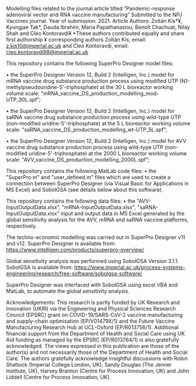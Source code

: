 Modelling files related to the journal article titled “Pandemic-response adenoviral vector and RNA vaccine manufacturing” Submitted to the NPJ Vaccines journal. Year of submission: 2021. Article Authors: Zoltán Kis*¥, Kyungjae Tak*, Dauda Ibrahim, Maria Papathanasiou, Benoît Chachuat, Nilay Shah and Cleo Kontoravdi¥ 
*These authors contributed equally and share first authorship
¥ corresponding authors Zoltán Kis, email: z.kis10@imperial.ac.uk and Cleo Kontoravdi, email: cleo.kontoravdi98@imperial.ac.uk 

This repository contains the following SuperPro Designer model files:

• the SuperPro Designer Version 12, Build 2 (Intelligen, Inc.) model for mRNA vaccine drug substance production process using modified UTP (N1-methylpseudouridine-5'-triphosphate) at the 30 L bioreactor working volume scale: "mRNA_vaccine_DS_production_modelling_mod-UTP_30L.spf”;

• the SuperPro Designer Version 12, Build 2 (Intelligen, Inc.) model for saRNA vaccine drug substance production process using wild-type UTP (non-modified uridine-5'-triphosphate) at the 5 L bioreactor working volume scale: "saRNA_vaccine_DS_production_modelling_wt-UTP_5L.spf”;

• the SuperPro Designer Version 12, Build 2 (Intelligen, Inc.) model for AVV vaccine drug substance production process using wild-type UTP (non-modified uridine-5'-triphosphate) at the 2000 L bioreactor working volume scale: "AVV_vaccine_DS_production_modelling_2000L.spf”;

This repository contains the following MatLab code files:
• the "SuperPro.m" and "user_defined.m" files which are used to create a connection between SuperPro Designer (via Visual Basic for Applications in MS Excel) and SobolGSA (see details below about this software). 

This repository contains the following data files:
• the "AVV-InputOutputData.xlsx", "mRNA-InputOutputData.xlsx", "saRNA-InputOutputData.xlsx" input and output data in MS Excel generated by the global sensitivity analysis for the AVV, mRNA and saRNA vaccine platforms, respectively.

The techno-economic modelling was carried out in SuperPro Designer v11 and v12. SuperPro Designer is available from:
https://www.intelligen.com/products/superpro-overview/

Global sensitivity analysis was performed using SobolGSA Version 3.1.1. SobolGSA is available from:
https://www.imperial.ac.uk/process-systems-engineering/research/free-software/sobolgsa-software/ 

SuperPro Designer was interfaced with SobolGSA using excel VBA and MatLab, to automate the global sensitivity analysis.

Acknowledgements: This research is partly funded by UK Research and Innovation (UKRI) via the Engineering and Physical Sciences Research Council (EPSRC) grant on COVID-19/SARS-CoV-2 vaccine manufacturing and supply-chain optimisation (EP/V01479X/1) and the Future Vaccine Manufacturing Research Hub at UCL-Oxford (EP/R013756/1). Additional financial support from the Department of Health and Social Care using UK Aid funding as managed by the EPSRC (EP/R013764/1) is also gratefully acknowledged. The views expressed in this publication are those of the author(s) and not necessarily those of the Department of Health and Social Care. The authors gratefully acknowledge insightful discussions with Robin Shattock (Imperial College London, UK), Sandy Douglas (The Jenner Institute, UK), Harvey Branton (Centre for Process Innovation, UK) and John Liddell (Centre for Process Innovation, UK).
